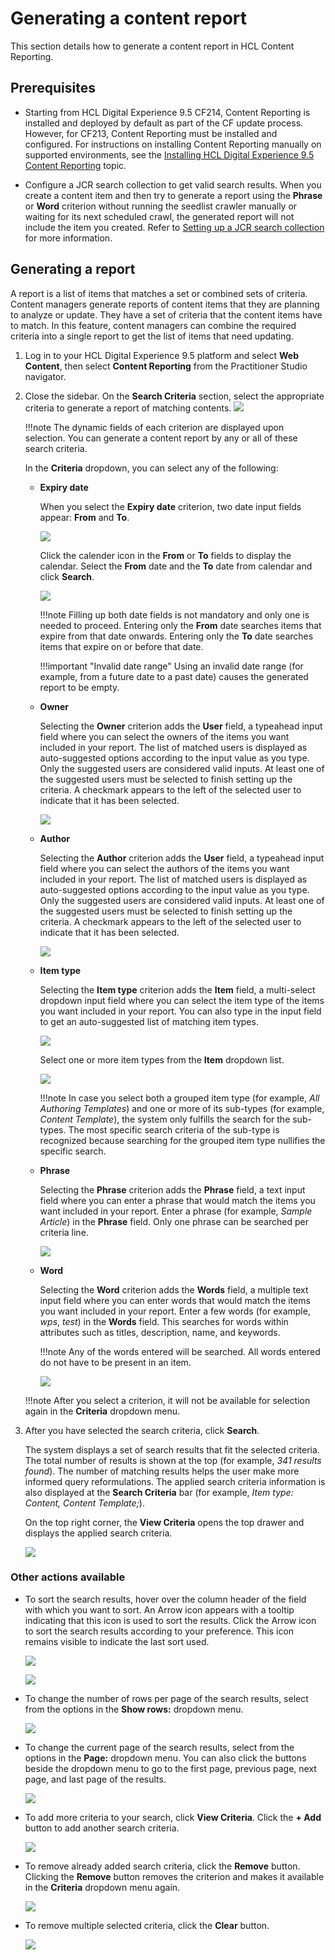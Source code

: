 # Generating a content report

This section details how to generate a content report in HCL Content Reporting.

## Prerequisites

- Starting from HCL Digital Experience 9.5 CF214, Content Reporting is installed and deployed by default as part of the CF update process. However, for CF213, Content Reporting must be installed and configured. For instructions on installing Content Reporting manually on supported environments, see the [Installing HCL Digital Experience 9.5 Content Reporting](../installation/index.md) topic.

- Configure a JCR search collection to get valid search results. When you create a content item and then try to generate a report using the **Phrase** or **Word** criterion without running the seedlist crawler manually or waiting for its next scheduled crawl, the generated report will not include the item you created. Refer to [Setting up a JCR search collection](../../../../build_sites/search/portal_search/administer_portal_search/setup_search_collections/jcr_search_collections/index.md) for more information.

## Generating a report

A report is a list of items that matches a set or combined sets of criteria. Content managers generate reports of content items that they are planning to analyze or update. They have a set of criteria that the content items have to match. In this feature, content managers can combine the required criteria into a single report to get the list of items that need updating.

1.  Log in to your HCL Digital Experience 9.5 platform and select **Web Content**, then select **Content Reporting** from the Practitioner Studio navigator.

2.  Close the sidebar. On the **Search Criteria** section, select the appropriate criteria to generate a report of matching contents.
    ![](../../../../assets/HCL_Content_Reporting_Criteria_Dropdown.png)

    !!!note
        The dynamic fields of each criterion are displayed upon selection. You can generate a content report by any or all of these search criteria.

    In the **Criteria** dropdown, you can select any of the following:

    - **Expiry date**

        When you select the **Expiry date** criterion, two date input fields appear: **From** and **To**.

        ![](../../../../assets/HCL_Content_Reporting_Search_By_Expiry.png)

        Click the calender icon in the **From** or **To** fields to display the calendar. Select the **From** date and the **To** date from calendar and click **Search**.
        
        ![](../../../../assets/HCL_Content_Reporting_Select_Date.png)

        !!!note
            Filling up both date fields is not mandatory and only one is needed to proceed. Entering only the **From** date searches items that expire from that date onwards. Entering only the **To** date searches items that expire on or before that date.
            
        !!!important "Invalid date range"
            Using an invalid date range (for example, from a future date to a past date) causes the generated report to be empty.

    - **Owner**

        Selecting the **Owner** criterion adds the **User** field, a typeahead input field where you can select the owners of the items you want included in your report. The list of matched users is displayed as auto-suggested options according to the input value as you type. Only the suggested users are considered valid inputs. At least one of the suggested users must be selected to finish setting up the criteria. A checkmark appears to the left of the selected user to indicate that it has been selected. 
        
        ![](../../../../assets/HCL_Content_Reporting_Owner_Criteria.png)
    
    - **Author**

        Selecting the **Author** criterion adds the **User** field, a typeahead input field where you can select the authors of the items you want included in your report. The list of matched users is displayed as auto-suggested options according to the input value as you type. Only the suggested users are considered valid inputs. At least one of the suggested users must be selected to finish setting up the criteria. A checkmark appears to the left of the selected user to indicate that it has been selected. 
        
        ![](../../../../assets/HCL_Content_Reporting_Author_Criteria.png)

        

    - **Item type**

        Selecting the **Item type** criterion adds the **Item** field, a multi-select dropdown input field where you can select the item type of the items you want included in your report. You can also type in the input field to get an auto-suggested list of matching item types.
        
        ![](../../../../assets/HCL_Content_Reporting_Item_Type_Criteria.png)

        Select one or more item types from the **Item** dropdown list.

        ![](../../../../assets/HCL_Content_Reporting_Item_Type_Select.png)
        
        !!!note
            In case you select both a grouped item type (for example, *All Authoring Templates*) and one or more of its sub-types (for example, *Content Template*), the system only fulfills the search for the sub-types. The most specific search criteria of the sub-type is recognized because searching for the grouped item type nullifies the specific search.

    - **Phrase**

        Selecting the **Phrase** criterion adds the **Phrase** field, a text input field where you can enter a phrase that would match the items you want included in your report. Enter a phrase (for example, *Sample Article*) in the **Phrase** field. Only one phrase can be searched per criteria line. 
        
        ![](../../../../assets/HCL_Content_Reporting_Phrase_Select.png)

    - **Word**

        Selecting the **Word** criterion adds the **Words** field, a multiple text input field where you can enter words that would match the items you want included in your report. Enter a few words (for example, *wps*, *test*) in the **Words** field. This searches for words within attributes such as titles, description, name, and keywords.
        
        !!!note
            Any of the words entered will be searched. All words entered do not have to be present in an item.
        
        ![](../../../../assets/HCL_Content_Reporting_Words_Select.png)

    !!!note
        After you select a criterion, it will not be available for selection again in the **Criteria** dropdown menu. 

3. After you have selected the search criteria, click **Search**.

    The system displays a set of search results that fit the selected criteria. The total number of results is shown at the top (for example, *341 results found*). The number of matching results helps the user make more informed query reformulations. The applied search criteria information is also displayed at the **Search Criteria** bar (for example, *Item type: Content, Content Template;*).

    On the top right corner, the **View Criteria** opens the top drawer and displays the applied search criteria.

    ![](../../../../assets/HCL_Content_Reporting_Search_Results.png)
    
### Other actions available

- To sort the search results, hover over the column header of the field with which you want to sort. An Arrow icon appears with a tooltip indicating that this icon is used to sort the results. Click the Arrow icon to sort the search results according to your preference. This icon remains visible to indicate the last sort used.
    
    ![](../../../../assets/HCL_Content_Reporting_Search_Results_PreSort.png)

    ![](../../../../assets/HCL_Content_Reporting_Search_Results_PostSort.png)

- To change the number of rows per page of the search results, select from the options in the **Show rows:** dropdown menu.
    
    ![](../../../../assets/HCL_Content_Reporting_Search_Results_Pagination_PageSize.png)

- To change the current page of the search results, select from the options in the **Page:** dropdown menu. You can also click the buttons beside the dropdown menu to go to the first page, previous page, next page, and last page of the results. 
    
    ![](../../../../assets/HCL_Content_Reporting_Search_Results_Pagination_Page.png)

- To add more criteria to your search, click **View Criteria**. Click the **+ Add** button to add another search criteria.
    
    ![](../../../../assets/HCL_Content_Reporting_Add_Criteria_Button_Dropdown.png)

- To remove already added search criteria, click the **Remove** button. Clicking the **Remove** button removes the criterion and makes it available in the **Criteria** dropdown menu again.
    
    ![](../../../../assets/HCL_Content_Reporting_Remove_Criteria.png)

- To remove multiple selected criteria, click the **Clear** button.
    
    ![](../../../../assets/HCL_Content_Reporting_Clear_Criteria_Options.png)
